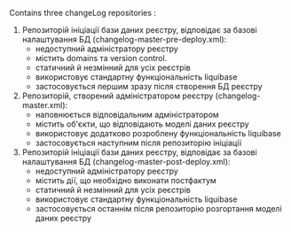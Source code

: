 Contains three changeLog repositories :

1. Репозиторій ініціації бази даних реєстру, відповідає за базові налаштування БД (changelog-master-pre-deploy.xml):
    - недоступний адміністратору реєстру
    - містить domains та version control.
    - статичний й незмінний для усіх реєстрів
    - використовує стандартну функціональність liquibase
    - застосовується першим зразу після створення БД реєстру
2. Репозиторій, створений адміністратором реєстру (changelog-master.xml):
    - наповнюється відповідальним адміністратором
    - містить об'єкти, що відповідають моделі даних реєстру
    - використовує додатково розроблену функціональність liquibase
    - застосовується наступним після репозиторію ініціації
3. Репозиторій ініціації бази даних реєстру, відповідає за базові налаштування БД (changelog-master-post-deploy.xml):
    - недоступний адміністратору реєстру
    - містить дії, що необхідно виконати постфактум
    - статичний й незмінний для усіх реєстрів
    - використовує стандартну функціональність liquibase
    - застосовується останнім після репозиторію розгортання моделі даних реєстру

